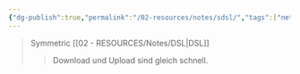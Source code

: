 ```yaml
---
{"dg-publish":true,"permalink":"/02-resources/notes/sdsl/","tags":["netzwerk","hardware"],"noteIcon":"","updated":"2024-08-02T14:04:37.458+02:00"}
---
```


>Symmetric [[02 - RESOURCES/Notes/DSL\|DSL]]
>>Download und Upload sind gleich schnell.